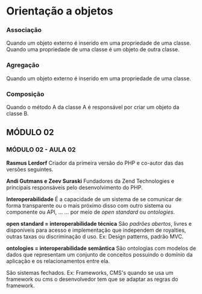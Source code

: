 # Orientação a objetos
### Associação
Quando um objeto externo é inserido em uma propriedade de uma classe.
Quando uma propriedade de uma classe é um objeto de outra classe.

### Agregação
Quando um objeto externo é inserido em uma propriedade de uma classe.

### Composição
Quando o método A da classe A é responsável por criar um objeto da classe B.


## MÓDULO 02
### MÓDULO 02 - AULA 02

**Rasmus Lerdorf**
Criador da primeira versão do PHP e co-autor das das versões seguintes.

**Andi Gutmans e Zeev Suraski**
Fundadores da Zend Technologies e principais responsáveis pelo desenvolvimento do PHP.

**Interoperabilidade**
É a capacidade de um sistema de se comunicar de forma transparente ou o mais próximo disso com outro sistema ou componente ou API, ...
... por meio de *open standard* ou *ontologies.*

**open standard = interoperabilidade técnica**
São *padrões abertos*, livres e disponíveis para acesso e implementação que independem de royalties, outras taxas ou discriminação d uso.
Ex: Design patterns, padrão MVC.

**ontologies = interoperabilidade semântica**
São ontologias com modelos de dados que representam um conjunto de conceitos possuindo o domínio da aplicação e os relacionamentos entre ela.

São sistemas fechados.
Ex: Frameworks, CMS's quando se usa um framework ou cms o desenvolvedor tem que se adaptar as regras do framework.
<!--stackedit_data:
eyJoaXN0b3J5IjpbLTE3NjE0NDM0MTUsLTE3OTkzMDUwMTYsLT
IxMzM2NDI4MTAsMTA4NjQ0MzMwMSwxNjc3OTI1ODE3LDE0MjA2
NTI0MTcsMTYwOTY4ODM4Myw3Mzc0MDM2MjAsMTY5ODgyMDEyNl
19
-->